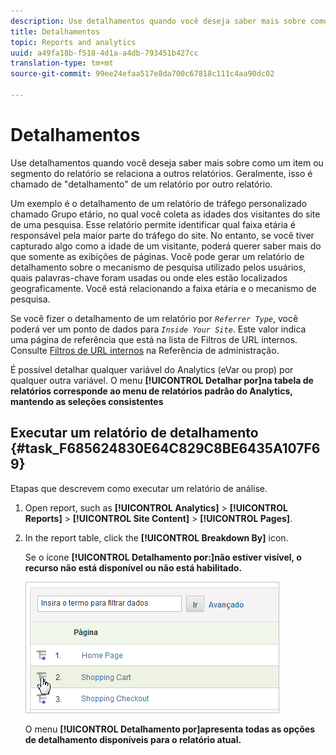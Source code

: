 ```yaml
---
description: Use detalhamentos quando você deseja saber mais sobre como um item ou segmento do relatório se relaciona a outros relatórios. Geralmente, isso é chamado de "detalhamento" de um relatório por outro relatório.
title: Detalhamentos
topic: Reports and analytics
uuid: a49fa18b-f518-4d1a-a4db-793451b427cc
translation-type: tm+mt
source-git-commit: 99ee24efaa517e8da700c67818c111c4aa90dc02

---
```



# Detalhamentos

Use detalhamentos quando você deseja saber mais sobre como um item ou segmento do relatório se relaciona a outros relatórios. Geralmente, isso é chamado de "detalhamento" de um relatório por outro relatório.

Um exemplo é o detalhamento de um relatório de tráfego personalizado chamado Grupo etário, no qual você coleta as idades dos visitantes do site de uma pesquisa. Esse relatório permite identificar qual faixa etária é responsável pela maior parte do tráfego do site. No entanto, se você tiver capturado algo como a idade de um visitante, poderá querer saber mais do que somente as exibições de páginas. Você pode gerar um relatório de detalhamento sobre o mecanismo de pesquisa utilizado pelos usuários, quais palavras-chave foram usadas ou onde eles estão localizados geograficamente. Você está relacionando a faixa etária e o mecanismo de pesquisa.

Se você fizer o detalhamento de um relatório por *`Referrer Type`*, você poderá ver um ponto de dados para *`Inside Your Site`*. Este valor indica uma página de referência que está na lista de Filtros de URL internos. Consulte [Filtros de URL internos](https://marketing.adobe.com/resources/help/en_US/reference/internal_URL_filter.html) na Referência de administração.

É possível detalhar qualquer variável do Analytics (eVar ou prop) por qualquer outra variável. O menu **[!UICONTROL Detalhar por]na tabela de relatórios corresponde ao menu de relatórios padrão do Analytics, mantendo as seleções consistentes**

## Executar um relatório de detalhamento {#task_F685624830E64C829C8BE6435A107F69}

Etapas que descrevem como executar um relatório de análise.

<!-- 

t_reports_breakdown.xml

 -->

1. Open report, such as **[!UICONTROL Analytics]** &gt; **[!UICONTROL Reports]** &gt; **[!UICONTROL Site Content]** &gt; **[!UICONTROL Pages]**.
1. In the report table, click the **[!UICONTROL Breakdown By]** icon.

   Se o ícone **[!UICONTROL Detalhamento por:]não estiver visível, o recurso não está disponível ou não está habilitado.**

   ![](assets/breakdown.png)

   O menu **[!UICONTROL Detalhamento por]apresenta todas as opções de detalhamento disponíveis para o relatório atual.**
